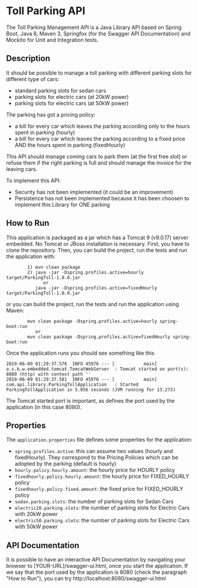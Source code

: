 # Toll Parking API

The Toll Parking Management API is a Java Library API based on Spring Boot, Java 8, Maven 3, Springfox (for the Swagger API Documentation) and Mockito for Unit and Integration tests.

## Description

It should be possible to manage a toll parking with different parking slots for different type of cars:
* standard parking slots for sedan cars
* parking slots for electric cars (at 20kW power)
* parking slots for electric cars (at 50kW power)

The parking has got a pricing policy:
* a bill for every car which leaves the parking according only to the hours spent in parking (hourly)
* a bill for every car which leaves the parking according to a fixed price AND the hours spent in parking (fixedHourly)

This API should manage coming cars to park them (at the first free slot) or refuse them if the right parking is full and should manage the invoice for the leaving cars.

To implement this API:
* Security has not been implemented (it could be an improvement)
* Persistence has not been implemented because it has been choosen to implement this Library for ONE parking

## How to Run

This application is packaged as a jar which has a Tomcat 9 (v9.0.17) server embedded. No Tomcat or JBoss installation is necessary.
First, you have to clone the repository.
Then, you can build the project, run the tests and run the application with: 

```
        1) mvn clean package
        2) java -jar -Dspring.profiles.active=hourly target/ParkingToll-1.0.0.jar
              or
           java -jar -Dspring.profiles.active=fixedHourly target/ParkingToll-1.0.0.jar
```

or you can build the project, run the tests and run the application using Maven:

```
        mvn clean package -Dspring.profiles.active=hourly spring-boot:run
           or
        mvn clean package -Dspring.profiles.active=fixedHourly spring-boot:run
```

Once the application runs you should see something like this

```
2019-06-09 01:29:37.576  INFO 45976 --- [           main] o.s.b.w.embedded.tomcat.TomcatWebServer  : Tomcat started on port(s): 8080 (http) with context path ''
2019-06-09 01:29:37.581  INFO 45976 --- [           main] com.api.library.ParkingTollApplication   : Started ParkingTollApplication in 5.056 seconds (JVM running for 13.273)
```

The Tomcat started port is important, as defines the port used by the application (in this case 8080).

## Properties

The ```application.properties``` file defines some properties for the application:
* ```spring.profiles.active```: this can assume two values (hourly and fixedHourly). They correspond to the Pricing Policies which can be adopted by the parking (default is hourly)
* ```hourly.policy.hourly.amount```: the hourly price for HOURLY policy
* ```fixedhourly.policy.hourly.amount```: the hourly price for FIXED_HOURLY policy
* ```fixedhourly.policy.fixed.amount```: the fixed price for FIXED_HOURLY policy
* ```sedan.parking.slots```: the number of parking slots for Sedan Cars
* ```electric20.parking.slots```: the number of parking slots for Electric Cars with 20kW power
* ```electric50.parking.slots```: the number of parking slots for Electric Cars with 50kW power


## API Documentation

It is possible to have an interactive API Documentation by navigating your browser to [YOUR-URL]/swagger-ui.html, once you start the application. 
If we say that the port used by the application is 8080 (check the paragraph "How to Run"), you can try http://localhost:8080/swagger-ui.html 


